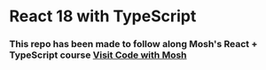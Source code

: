 # React 18 with TypeScript

### This repo has been made to follow along Mosh's React + TypeScript course [Visit Code with Mosh](https://codewithmosh.com)
